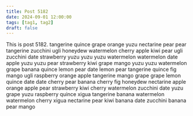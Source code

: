 ```yaml
---
title: Post 5182
date: 2024-09-01 12:00:00
tags: [tag1, tag2]
draft: false
---
```

This is post 5182.
tangerine
quince
grape
orange
yuzu
nectarine
pear
pear
tangerine
zucchini
ugli
honeydew
watermelon
cherry
apple
kiwi
pear
ugli
zucchini
date
strawberry
yuzu
yuzu
yuzu
watermelon
watermelon
date
apple
yuzu
yuzu
pear
strawberry
kiwi
grape
mango
yuzu
yuzu
watermelon
grape
banana
quince
lemon
pear
date
lemon
pear
tangerine
quince
fig
mango
ugli
raspberry
orange
apple
tangerine
mango
grape
grape
lemon
quince
date
date
cherry
pear
banana
cherry
fig
honeydew
nectarine
apple
orange
apple
pear
strawberry
kiwi
cherry
watermelon
zucchini
date
yuzu
grape
yuzu
raspberry
quince
xigua
tangerine
banana
watermelon
watermelon
cherry
xigua
nectarine
pear
kiwi
banana
date
zucchini
banana
pear
mango
